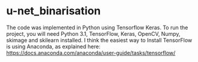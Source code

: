 # u-net_binarisation
The code was implemented in Python using Tensorflow Keras. 
To run the project, you will need Python 3.1, TensorFlow, Keras, OpenCV, Numpy, skimage and skilearn installed. I think the easiest way to Install TensorFlow is using Anaconda, as explained here:
https://docs.anaconda.com/anaconda/user-guide/tasks/tensorflow/


